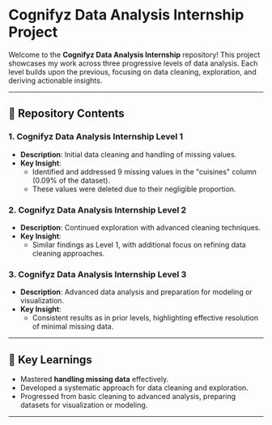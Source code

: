 # Cognifyz Data Analysis Internship Project

Welcome to the **Cognifyz Data Analysis Internship** repository! This project showcases my work across three progressive levels of data analysis. Each level builds upon the previous, focusing on data cleaning, exploration, and deriving actionable insights.

---

## 📁 Repository Contents

### 1. **Cognifyz Data Analysis Internship Level 1**
   - **Description**: Initial data cleaning and handling of missing values.
   - **Key Insight**: 
     - Identified and addressed 9 missing values in the "cuisines" column (0.09% of the dataset).
     - These values were deleted due to their negligible proportion.


### 2. **Cognifyz Data Analysis Internship Level 2**
   - **Description**: Continued exploration with advanced cleaning techniques.
   - **Key Insight**:
     - Similar findings as Level 1, with additional focus on refining data cleaning approaches.
 

### 3. **Cognifyz Data Analysis Internship Level 3**
   - **Description**: Advanced data analysis and preparation for modeling or visualization.
   - **Key Insight**:
     - Consistent results as in prior levels, highlighting effective resolution of minimal missing data.


---

## 🚀 Key Learnings
- Mastered **handling missing data** effectively.
- Developed a systematic approach for data cleaning and exploration.
- Progressed from basic cleaning to advanced analysis, preparing datasets for visualization or modeling.

---

